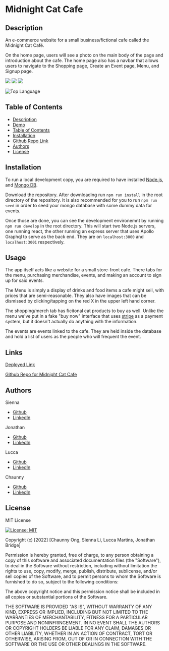 # Midnight Cat Cafe

## Description 
An e-commerce website for a small business/fictional cafe called the Midnight Cat Café.

On the home page, users will see a photo on the main body of the page and introduction about the cafe. 
The home page also has a navbar that allows users to navigate to the Shopping page, Create an Event page, Menu, and Signup page.
<p>
    <img src="https://img.shields.io/github/repo-size/jvbridge/midnight-cat-cafe" />
    <img src="https://img.shields.io/badge/react-orange" />
    <img src="https://img.shields.io/badge/Express-blue"  />
</p>

![Top Language](https://img.shields.io/github/languages/top/jvbridge/midnight-cat-cafe)


## Table of Contents
- [Description](#description)
- [Demo](#demo)
- [Table of Contents](#table-of-contents)
- [Installation](#installation)
- [Github Repo Link](#github-repo-link)
- [Authors](#authors)
- [License](#License)

## Installation

To run a local development copy, you are required to have installed 
[Node.js](https://nodejs.org/), and [Mongo DB](https://www.mongodb.com/). 

Download the repository. After downloading run `npm run install` in the root 
directory of the repository. It is also recommended for you to run 
`npm run seed` in order to seed your mongo database with some dummy data for
events. 

Once those are done, you can see the development environemnt by running 
`npm run develop` in the root directory. This will start two Node.js servers,
one running react, the other running an express server that uses Apollo Graphql
to serve as the back end. They are on `localhost:3000` and `localhost:3001` 
respectively.


## Usage

The app itself acts like a website for a small store-front cafe. There tabs for
the menu, purchasing merchandise, events, and making an account to sign up for
said events. 

The Menu is simply a display of drinks and food items a cafe might sell, with
prices that are semi-reasonable. They also have images that can be dismissed by 
clicking/tapping on the red X in the upper left hand corner. 

The shopping/merch tab has ficitonal cat products to buy as well. Unlike the 
menu we've put in a fake "buy now" interface that uses 
[stripe](https://stripe.com/) as a payment system, but it doesn't actually do
anything with the information. 

The events are events linked to the cafe. They are held inside the database and
hold a list of users as the people who will frequent the event.

## Links

[Deployed Link](https://midnight-cat-cafe.herokuapp.com/)

[Github Repo for Midnight Cat Cafe](https://github.com/jvbridge/midnight-cat-cafe)

## Authors
Sienna
* [Github](https://github.com/siennameow)
* [LinkedIn](https://www.linkedin.com/in/hexuanli/)

Jonathan
* [Github](https://github.com/jvbridge)
* [LinkedIn](https://www.linkedin.com/in/jonathan-bridge/)

Lucca
* [Github](https://github.com/luccaloopz)
* [LinkedIn](https://www.linkedin.com/in/lucca-martins/)

Chaunny
* [Github](https://github.com/chaunnybby7)
* [LinkedIn](https://www.linkedin.com/in/chauntelleong/)

## License 

MIT License 

[![License: MIT](https://img.shields.io/badge/License-MIT-yellow.svg)](https://opensource.org/licenses/MIT)

Copyright (c) [2022] [Chaunny Ong, Sienna Li, Lucca Martins, Jonathan Bridge]

Permission is hereby granted, free of charge, to any person obtaining a copy
of this software and associated documentation files (the "Software"), to deal
in the Software without restriction, including without limitation the rights
to use, copy, modify, merge, publish, distribute, sublicense, and/or sell
copies of the Software, and to permit persons to whom the Software is
furnished to do so, subject to the following conditions:

The above copyright notice and this permission notice shall be included in all
copies or substantial portions of the Software.

THE SOFTWARE IS PROVIDED "AS IS", WITHOUT WARRANTY OF ANY KIND, EXPRESS OR
IMPLIED, INCLUDING BUT NOT LIMITED TO THE WARRANTIES OF MERCHANTABILITY,
FITNESS FOR A PARTICULAR PURPOSE AND NONINFRINGEMENT. IN NO EVENT SHALL THE
AUTHORS OR COPYRIGHT HOLDERS BE LIABLE FOR ANY CLAIM, DAMAGES OR OTHER
LIABILITY, WHETHER IN AN ACTION OF CONTRACT, TORT OR OTHERWISE, ARISING FROM,
OUT OF OR IN CONNECTION WITH THE SOFTWARE OR THE USE OR OTHER DEALINGS IN THE
SOFTWARE.
